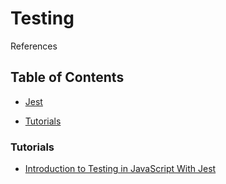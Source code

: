 # Testing

References

## Table of Contents

- [Jest](/javascript/testing/jest/readme.md)

- [Tutorials](#tutorials)

### Tutorials

- [Introduction to Testing in JavaScript With Jest](/javascript/testing/jest/readme.md)
